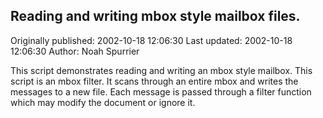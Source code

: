## Reading and writing mbox style mailbox files.

Originally published: 2002-10-18 12:06:30
Last updated: 2002-10-18 12:06:30
Author: Noah Spurrier

This script demonstrates reading and writing an mbox style mailbox. This script is an mbox filter. It scans through an entire mbox and writes the messages to a new file. Each message is passed through a filter function which may modify the document or ignore it.